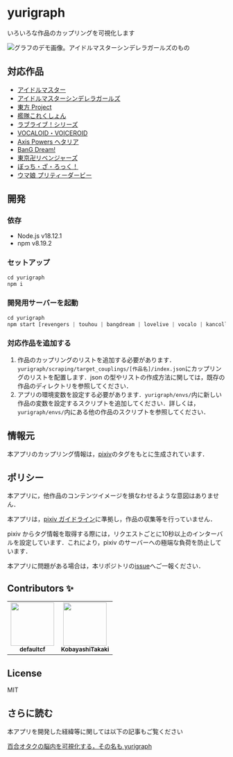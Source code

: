 # yurigraph

いろいろな作品のカップリングを可視化します

![グラフのデモ画像。アイドルマスターシンデレラガールズのもの](https://user-images.githubusercontent.com/18525488/80941278-0e19f780-8e1d-11ea-915b-838ed7db5ff9.png)

## 対応作品

- [アイドルマスター](https://sititou70.github.io/imasgraph/)
- [アイドルマスターシンデレラガールズ](https://sititou70.github.io/deregraph/)
- [東方 Project](https://sititou70.github.io/touhoumap/)
- [艦隊これくしょん](https://sititou70.github.io/kancollegraph/)
- [ラブライブ！シリーズ](https://sititou70.github.io/lovelivemap/)
- [VOCALOID・VOICEROID](https://sititou70.github.io/vocalomap/)
- [Axis Powers ヘタリア](https://sititou70.github.io/hetagraph/)
- [BanG Dream!](https://sititou70.github.io/bangdreamgraph/)
- [東京卍リベンジャーズ](https://sititou70.github.io/revengersmgraph/)
- [ぼっち・ざ・ろっく！](https://sititou70.github.io/btrmap/)
- [ウマ娘 プリティーダービー](https://sititou70.github.io/umamusumegraph/)

## 開発

### 依存

- Node.js v18.12.1
- npm v8.19.2

### セットアップ

```javascript
cd yurigraph
npm i
```

### 開発用サーバーを起動

```javascript
cd yurigraph
npm start [revengers | touhou | bangdream | lovelive | vocalo | kancolle | deremas | imas | hetalia | btr | umamusume]
```

### 対応作品を追加する

1. 作品のカップリングのリストを追加する必要があります．`yurigraph/scraping/target_couplings/[作品名]/index.json`にカップリングのリストを配置します．json の型やリストの作成方法に関しては，既存の作品のディレクトリを参照してください．
1. アプリの環境変数を設定する必要があります．`yurigraph/envs/`内に新しい作品の変数を設定するスクリプトを追加してください．詳しくは，`yurigraph/envs/`内にある他の作品のスクリプトを参照してください．

## 情報元

本アプリのカップリング情報は，[pixiv](https://www.pixiv.net/)のタグをもとに生成されています．

## ポリシー

本アプリに，他作品のコンテンツイメージを損なわせるような意図はありません．

本アプリは，[pixiv ガイドライン](https://www.pixiv.net/terms/?page=guideline)に準拠し，作品の収集等を行っていません．

pixiv からタグ情報を取得する際には，リクエストごとに10秒以上のインターバルを設定しています．これにより，pixiv のサーバーへの極端な負荷を防止しています．

本アプリに問題がある場合は，本リポジトリの[issue](https://github.com/sititou70/yurigraph/issues)へご一報ください．

## Contributors ✨

<table>
  <tr>
    <td align="center"><a href="https://github.com/defaultcf"><img src="https://avatars.githubusercontent.com/u/15726229?v=3?s=100" width="100px;" alt=""/><br /><sub><b>defaultcf</b></sub>
    <td align="center"><a href="https://github.com/KobayashiTakaki"><img src="https://avatars.githubusercontent.com/u/18331592?v=3?s=100" width="100px;" alt=""/><br /><sub><b>KobayashiTakaki</b></sub>
  </tr>
</table>

## License

MIT

## さらに読む

本アプリを開発した経緯等に関しては以下の記事もご覧ください

[百合オタクの脳内を可視化する，その名も yurigraph](https://sititou70.github.io/%E7%99%BE%E5%90%88%E3%82%AA%E3%82%BF%E3%82%AF%E3%81%AE%E8%84%B3%E5%86%85%E3%82%92%E5%8F%AF%E8%A6%96%E5%8C%96%E3%81%99%E3%82%8B%EF%BC%8C%E3%81%9D%E3%81%AE%E5%90%8D%E3%82%82yurigraph/)
